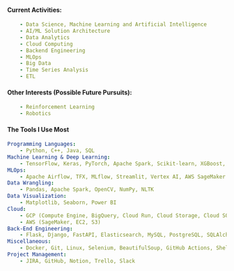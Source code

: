 #### Current Activities:
```yaml
    - Data Science, Machine Learning and Artificial Intelligence
    - AI/ML Solution Architecture
    - Data Analytics 
    - Cloud Computing 
    - Backend Engineering 
    - MLOps
    - Big Data
    - Time Series Analysis
    - ETL
```
#### Other Interests (Possible Future Pursuits):
```yaml
    - Reinforcement Learning
    - Robotics
```
#### The Tools I Use Most
```yaml
Programming Languages: 
    - Python, C++, Java, SQL
Machine Learning & Deep Learning: 
    - TensorFlow, Keras, PyTorch, Apache Spark, Scikit-learn, XGBoost, HuggingFace, Txtai
MLOps:                              
    - Apache Airflow, TFX, MLflow, Streamlit, Vertex AI, AWS SageMaker
Data Wrangling: 
    - Pandas, Apache Spark, OpenCV, NumPy, NLTK
Data Visualization: 
    - Matplotlib, Seaborn, Power BI
Cloud: 
    - GCP (Compute Engine, BigQuery, Cloud Run, Cloud Storage, Cloud SQL, Vertex AI, VPC Network) 
    - AWS (SageMaker, EC2, S3)
Back-End Engineering: 
    - Flask, Django, FastAPI, Elasticsearch, MySQL, PostgreSQL, SQLAlchemy, Celery, Redis
Miscellaneous: 
    - Docker, Git, Linux, Selenium, BeautifulSoup, GitHub Actions, Shell Scripting 
Project Management:
    - JIRA, GitHub, Notion, Trello, Slack
```

<!-- <div align="left">
  <img src="https://media.giphy.com/media/RbDKaczqWovIugyJmW/giphy.gif" />
</div>
 -->
